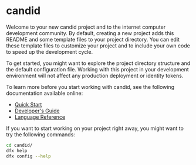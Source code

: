 # candid

Welcome to your new candid project and to the internet computer development community. By default, creating a new project adds this README and some template files to your project directory. You can edit these template files to customize your project and to include your own code to speed up the development cycle.

To get started, you might want to explore the project directory structure and the default configuration file. Working with this project in your development environment will not affect any production deployment or identity tokens.

To learn more before you start working with candid, see the following documentation available online:

- [Quick Start](https://sdk.dfinity.org/developers-guide/quickstart.html)
- [Developer's Guide](https://sdk.dfinity.org/developers-guide)
- [Language Reference](https://sdk.dfinity.org/language-guide)

If you want to start working on your project right away, you might want to try the following commands:

```bash
cd candid/
dfx help
dfx config --help
```
